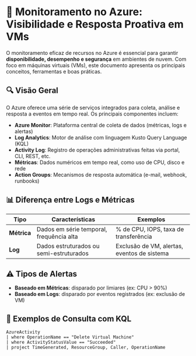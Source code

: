 # 📡 Monitoramento no Azure: Visibilidade e Resposta Proativa em VMs

O monitoramento eficaz de recursos no Azure é essencial para garantir **disponibilidade, desempenho e segurança** em ambientes de nuvem. Com foco em máquinas virtuais (VMs), este documento apresenta os principais conceitos, ferramentas e boas práticas.

## 🔍 Visão Geral

O Azure oferece uma série de serviços integrados para coleta, análise e resposta a eventos em tempo real. Os principais componentes incluem:

- **Azure Monitor**: Plataforma central de coleta de dados (métricas, logs e alertas)
- **Log Analytics**: Motor de análise com linguagem Kusto Query Language (KQL)
- **Activity Log**: Registro de operações administrativas feitas via portal, CLI, REST, etc.
- **Métricas**: Dados numéricos em tempo real, como uso de CPU, disco e rede
- **Action Groups**: Mecanismos de resposta automática (e-mail, webhook, runbooks)

## 📊 Diferença entre Logs e Métricas

| Tipo       | Características                            | Exemplos                            |
|------------|---------------------------------------------|-------------------------------------|
| **Métrica** | Dados em série temporal, frequência alta    | % de CPU, IOPS, taxa de transferência |
| **Log**     | Dados estruturados ou semi-estruturados     | Exclusão de VM, alertas, eventos de sistema |

## ⚠️ Tipos de Alertas

- **Baseado em Métricas**: disparado por limiares (ex: CPU > 90%)
- **Baseado em Logs**: disparado por eventos registrados (ex: exclusão de VM)

## 🧠 Exemplos de Consulta com KQL

```kusto
AzureActivity
| where OperationName == "Delete Virtual Machine"
| where ActivityStatusValue == "Succeeded"
| project TimeGenerated, ResourceGroup, Caller, OperationName
